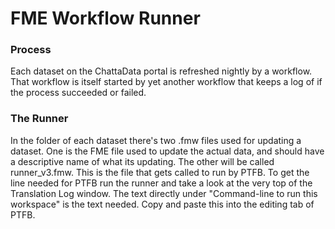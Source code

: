# FME Workflow Runner

### Process
Each dataset on the ChattaData portal is refreshed nightly by a workflow. That workflow is itself started by yet another workflow that keeps a log of if the process succeeded or failed.

### The Runner
In the folder of each dataset there's two .fmw files used for updating a dataset. One is the FME file used to update the actual data, and should have a descriptive name of what its updating. The other will be called runner_v3.fmw. This is the file that gets called to run by PTFB. To get the line needed for PTFB run the runner and take a look at the very top of the Translation Log window. The text directly under "Command-line to run this workspace" is the text needed. Copy and paste this into the editing tab of PTFB. 
